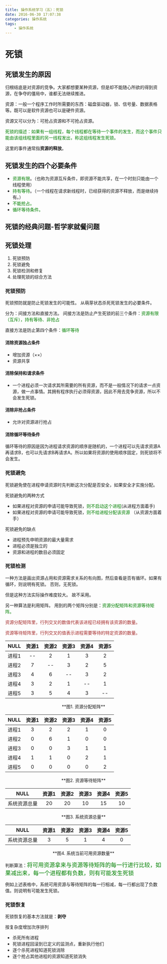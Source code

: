 ```yaml
---
title: 操作系统学习（五）：死锁
date: 2016-06-30 17:07:38
categories: 操作系统
tags:
	- 操作系统
---
```



# 死锁 #

## 死锁发生的原因

归根结底是对资源的竞争。大家都想要某种资源，但是却不能随心所欲的得到资源，在争夺的僵局中，谁都无法继续推进。

资源：一般一个程序工作时所需要的东西：磁盘驱动器，锁、信号量、数据表格等。既可以是软件资源也可以是硬件资源。

资源又可以分为：可抢占资源和不可抢占资源。

<font color="green">死锁的描述：如果有一组线程，每个线程都在等待一个事件的发生，而这个事件只能由该组线程里面的另一线程发出，称这组线程发生死锁。</font>

这里的事件通常指**资源的释放**。

## 死锁发生的四个必要条件

- <font color="green">资源有限</font>。（也称为资源互斥条件，即资源不能共享，在一个时刻只能由一个线程使用）
- <font color="green">持有等待</font>。（一个线程在请求新线程时，已经获得的资源不释放，而是继续持有。）
- <font color="green">不能抢占。</font>
- <font color="green">循环等待条件。</font>

<!-- more -->

## 死锁的经典问题-哲学家就餐问题

## 死锁处理

1. 死锁预防
2. 死锁避免
3. 死锁检测和修复
4. 处理死锁的综合方法

### 死锁预防

死锁预防就是防止死锁发生的可能性。
从萌芽状态杀死死锁发生的必要条件。

分为：间接方法和直接方法。
间接方法是防止产生死锁的前三个条件：<font color="green">资源有限（互斥），持有等待、非抢占</font>

直接方法是防止第四个条件：<font color="green">循环等待</font>

#### 消除资源独占条件

- 增加资源（××）
- 资源共享

#### 消除保持和请求条件

- 一个进程必须一次请求其所需要的所有资源，而不是一般情况下的请求一点资源，做一点事情。其拥有程序执行必须得资源，因此不用去竞争资源，所以不会发生死锁。

#### 消除非抢占条件

- 允许对资源进行抢占

#### 消除循环等待条件

循环等待的原因是因为进程请求资源的顺序是随机的，一个进程可以先请求资源A再请求B，也可以先请求B再请求A。所以如果将资源的使用顺序固定，则死锁将不会发生。

### 死锁避免

死锁避免使在进程申请资源时先判断这次分配是否安全，如果安全才实施分配。

死锁避免的两种方式

- 如果进程对资源的申请可能导致死锁，<font color="green">则不启动这个进程</font>(从进程方面着手)
- 如果进程对资源的申请可能导致死锁，<font color="green">则不给进程分配该资源 </font>（从资源方面着手）


死锁避免的缺点

- 进程预先申明资源的最大量需求
- 进程必须是独立的
- 资源和进程的数目必须固定


### 死锁检测

一种方法是画出资源占用和资源需求关系的有向图，然后查看是否有循环。如果有循环，则说明有死锁。
否则，无死锁。

但是这种方法实际操作难度较大。
故不采用。

另一种算法是利用矩阵。
用到的两个矩阵分别是：<font color="green">资源分配矩阵和资源等待矩阵。</font>

<font color="brown">资源分配矩阵里，行列交叉的数值代表该进程已经拥有该资源的数量。</font>

<font color="brown">资源等待矩阵里，行列交叉的值表示进程需要等待的特定资源的数量。</font>

|NULL|资源1|资源2|资源3|资源4|资源5|
|:---:|:---:|:---:|:---:|:---:|:---:|
|进程1|--|2|1|3|2|
|进程2|7|--|3|2|5|
|进程3|4|6|--|3|2|
|进程4|3|2|1|--|1|
|进程5|3|5|4|3|--|

<center>**图1. 资源分配矩阵**</center>

|NULL|资源1|资源2|资源3|资源4|资源5|
|:---:|:---:|:---:|:---:|:---:|:---:|
|进程1|3|2|2|1|0|
|进程2|0|6|1|0|0|
|进程3|0|0|3|1|1|
|进程4|1|1|0|2|1|
|进程5|0|0|0|0|2|

<center>**图2. 资源等待矩阵**</center>


|NULL|资源1|资源2|资源3|资源4|资源5|
|:---:|:---:|:---:|:---:|:---:|:---:|
|系统资源总量|20|20|10|15|10|

<center>**图3. 系统资源总量**</center>

|NULL|资源1|资源2|资源3|资源4|资源5|
|:---:|:---:|:---:|:---:|:---:|:---:|
|系统资源总量|3|5|1|4|0|

<center>**图4. 系统当前可用资源数量**</center>

判断算法：<font color="green" size=4>将可用资源拿来与资源等待矩阵的每一行进行比较，如果减出来，每一个进程都有负数，则有可能发生死锁</font>

例如上述表格中，系统可用资源与等待矩阵的每一行相减，每一行都出现了负数值。则说明有可能发生死锁。

### 死锁恢复

死锁恢复的基本方法就是：**剥夺**

按复杂度增加次序排列

- 杀死所有进程
- 死锁进程回滚到已定义的监测点，重新执行他们
- 逐个杀死进程知道死锁消除
- 逐个抢占其他进程的资源知道死锁消失

